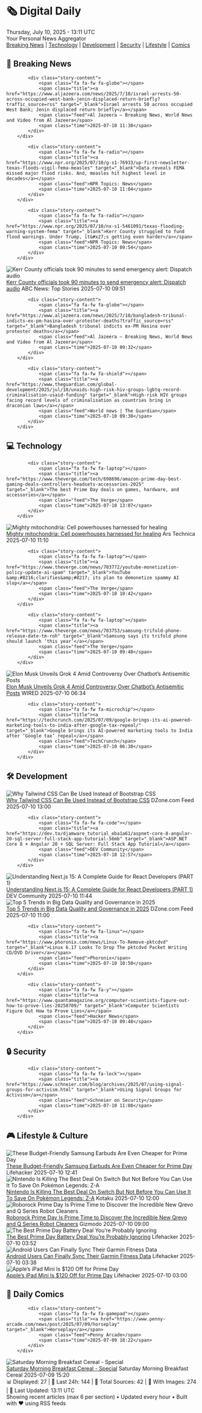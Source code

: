 <!-- Processing 54 RSS feeds at 2025-07-10 13:11:50 UTC -->
<!-- Processing: XKCD -->
<!-- Processing: Saturday Morning Breakfast Cereal -->
<!-- Processing: Dilbert -->
<!-- Processing: Cyanide & Happiness -->
<!-- Processing: Dinosaur Comics -->
<!-- Processing: BBC World News -->
<!-- Processing: BBC Breaking News -->
<!-- Processing: Associated Press Breaking -->
<!-- Processing: Guardian World News -->
<!-- Processing: The Verge -->
<!-- Processing: Lobsters Python -->
<!-- Processing: Dev.to -->
<!-- Processing: StackOverflow Blog -->
<!-- Processing: It's FOSS -->
<!-- Processing: OMG! Ubuntu -->
<!-- Processing: Linux.com -->
<!-- Processing: Red Hat Blog -->
<!-- Processing: GitLab Blog -->
<!-- Processing: DZone -->
<!-- Processing: Martin Fowler -->
<!-- Processing: Coding Horror -->
<!-- Processing: The Pragmatic Engineer -->
<!-- Processing: Lifehacker -->
<!-- Processing: Kotaku -->
<!-- Processing: Schneier on Security -->
<!-- Generated 6 new posts out of 25 feeds processed -->
<div class="newspaper-header">
    <h1 class="newspaper-title">🗞️ Digital Daily</h1>
    <div class="newspaper-date">Thursday, July 10, 2025 - 13:11 UTC</div>
    <div class="newspaper-subtitle">Your Personal News Aggregator</div>
</div>

<div class="newspaper-nav">
    <a href="#breaking">Breaking News</a> |
    <a href="#tech">Technology</a> |
    <a href="#dev">Development</a> |
    <a href="#security">Security</a> |
    <a href="#lifestyle">Lifestyle</a> |
    <a href="#webcomics">Comics</a>
</div>

<div class="news-section breaking-news" id="breaking">
<h2 class="section-header">🚨 Breaking News</h2>
<div class="stories-container">
<div class="story">
            
            <div class="story-content">
                <span class="fa fa-fw fa-globe"></span>
                <span class="title"><a href="https://www.aljazeera.com/news/2025/7/10/israel-arrests-50-across-occupied-west-bank-jenin-displaced-return-briefly?traffic_source=rss" target="_blank">Israel arrests 50 across occupied West Bank; Jenin displaced return briefly</a></span>
                <span class="feed">Al Jazeera – Breaking News, World News and Video from Al Jazeera</span>
                <span class="time">2025-07-10 11:30</span>
            </div>
        </div>
<div class="story">
            
            <div class="story-content">
                <span class="fa fa-fw fa-radio"></span>
                <span class="title"><a href="https://www.npr.org/2025/07/10/g-s1-76933/up-first-newsletter-texas-floods-vigil-fema-measles" target="_blank">Data reveals FEMA missed major flood risks. And, measles hit highest level in decades</a></span>
                <span class="feed">NPR Topics: News</span>
                <span class="time">2025-07-10 11:04</span>
            </div>
        </div>
<div class="story">
            
            <div class="story-content">
                <span class="fa fa-fw fa-radio"></span>
                <span class="title"><a href="https://www.npr.org/2025/07/10/nx-s1-5461091/texas-flooding-warning-system-fema" target="_blank">Kerr County struggled to fund flood warnings. Under Trump, it&#x27;s getting even harder</a></span>
                <span class="feed">NPR Topics: News</span>
                <span class="time">2025-07-10 09:54</span>
            </div>
        </div>
<div class="story">
            <img src="https://s.abcnews.com/images/US/texas-flood-debris-04-gty-jt-250705_1751738269956_hpMain_4x3t_384.jpg" alt="Kerr County officials took 90 minutes to send emergency alert: Dispatch audio" class="story-image" loading="lazy" onerror="this.style.display='none'">
            <div class="story-content">
                <span class="fa fa-fw fa-tv"></span>
                <span class="title"><a href="https://abcnews.go.com/US/kerr-county-officials-waited-90-minutes-send-emergency/story?id=123631023" target="_blank">Kerr County officials took 90 minutes to send emergency alert: Dispatch audio</a></span>
                <span class="feed">ABC News: Top Stories</span>
                <span class="time">2025-07-10 09:51</span>
            </div>
        </div>
<div class="story">
            
            <div class="story-content">
                <span class="fa fa-fw fa-globe"></span>
                <span class="title"><a href="https://www.aljazeera.com/news/2025/7/10/bangladesh-tribunal-indicts-ex-pm-hasina-over-protester-deaths?traffic_source=rss" target="_blank">Bangladesh tribunal indicts ex-PM Hasina over protester deaths</a></span>
                <span class="feed">Al Jazeera – Breaking News, World News and Video from Al Jazeera</span>
                <span class="time">2025-07-10 09:32</span>
            </div>
        </div>
<div class="story">
            
            <div class="story-content">
                <span class="fa fa-fw fa-shield"></span>
                <span class="title"><a href="https://www.theguardian.com/global-development/2025/jul/10/unaids-high-risk-hiv-groups-lgbtq-record-criminalisation-usaid-funding" target="_blank">High-risk HIV groups facing record levels of criminalisation as countries bring in draconian laws</a></span>
                <span class="feed">World news | The Guardian</span>
                <span class="time">2025-07-10 09:30</span>
            </div>
        </div>
</div>
</div>
<div class="news-section tech-news" id="tech">
<h2 class="section-header">💻 Technology</h2>
<div class="stories-container">
<div class="story">
            
            <div class="story-content">
                <span class="fa fa-fw fa-laptop"></span>
                <span class="title"><a href="https://www.theverge.com/tech/698696/amazon-prime-day-best-gaming-deals-controllers-headsets-accessories-2025" target="_blank">The best Prime Day deals on games, hardware, and accessories</a></span>
                <span class="feed">The Verge</span>
                <span class="time">2025-07-10 13:07</span>
            </div>
        </div>
<div class="story">
            <img src="https://cdn.arstechnica.net/wp-content/uploads/2023/10/GettyImages-1407267429-500x500.jpg" alt="Mighty mitochondria: Cell powerhouses harnessed for healing" class="story-image" loading="lazy" onerror="this.style.display='none'">
            <div class="story-content">
                <span class="fa fa-fw fa-cog"></span>
                <span class="title"><a href="https://arstechnica.com/science/2025/07/mighty-mitochondria-cell-powerhouses-harnessed-for-healing/" target="_blank">Mighty mitochondria: Cell powerhouses harnessed for healing</a></span>
                <span class="feed">Ars Technica</span>
                <span class="time">2025-07-10 11:10</span>
            </div>
        </div>
<div class="story">
            
            <div class="story-content">
                <span class="fa fa-fw fa-laptop"></span>
                <span class="title"><a href="https://www.theverge.com/news/703772/youtube-monetization-policy-update-ai-spam" target="_blank">YouTube &amp;#8216;clarifies&amp;#8217; its plan to demonetize spammy AI slop</a></span>
                <span class="feed">The Verge</span>
                <span class="time">2025-07-10 10:42</span>
            </div>
        </div>
<div class="story">
            
            <div class="story-content">
                <span class="fa fa-fw fa-laptop"></span>
                <span class="title"><a href="https://www.theverge.com/news/703753/samsung-trifold-phone-release-date-tm-roh" target="_blank">Samsung says its trifold phone should launch ‘this year’</a></span>
                <span class="feed">The Verge</span>
                <span class="time">2025-07-10 09:48</span>
            </div>
        </div>
<div class="story">
            <img src="https://media.wired.com/photos/686f5ab00648d61437356ac0/master/pass/2193208237" alt="Elon Musk Unveils Grok 4 Amid Controversy Over Chatbot’s Antisemitic Posts" class="story-image" loading="lazy" onerror="this.style.display='none'">
            <div class="story-content">
                <span class="fa fa-fw fa-bolt"></span>
                <span class="title"><a href="https://www.wired.com/story/grok-4-elon-musk-xai-antisemitic-posts/" target="_blank">Elon Musk Unveils Grok 4 Amid Controversy Over Chatbot’s Antisemitic Posts</a></span>
                <span class="feed">WIRED</span>
                <span class="time">2025-07-10 06:34</span>
            </div>
        </div>
<div class="story">
            
            <div class="story-content">
                <span class="fa fa-fw fa-microchip"></span>
                <span class="title"><a href="https://techcrunch.com/2025/07/09/google-brings-its-ai-powered-marketing-tools-to-india-after-google-tax-repeal/" target="_blank">Google brings its AI-powered marketing tools to India after ‘Google tax’ repeal</a></span>
                <span class="feed">TechCrunch</span>
                <span class="time">2025-07-10 06:30</span>
            </div>
        </div>
</div>
</div>
<div class="news-section dev-news" id="dev">
<h2 class="section-header">🛠️ Development</h2>
<div class="stories-container">
<div class="story">
            <img src="https://dz2cdn1.dzone.com/thumbnail?fid=18504772&w=600" alt="Why Tailwind CSS Can Be Used Instead of Bootstrap CSS" class="story-image" loading="lazy" onerror="this.style.display='none'">
            <div class="story-content">
                <span class="fa fa-fw fa-newspaper"></span>
                <span class="title"><a href="https://dzone.com/articles/where-tailwindcss-can-be-used-instead-of-bootstrap" target="_blank">Why Tailwind CSS Can Be Used Instead of Bootstrap CSS</a></span>
                <span class="feed">DZone.com Feed</span>
                <span class="time">2025-07-10 13:00</span>
            </div>
        </div>
<div class="story">
            
            <div class="story-content">
                <span class="fa fa-fw fa-code"></span>
                <span class="title"><a href="https://dev.to/djamware_tutorial_eba1a61/aspnet-core-8-angular-20-sql-server-full-stack-app-tutorial-56mb" target="_blank">ASP.NET Core 8 + Angular 20 + SQL Server: Full Stack App Tutorial</a></span>
                <span class="feed">DEV Community</span>
                <span class="time">2025-07-10 12:57</span>
            </div>
        </div>
<div class="story">
            <img src="https://media2.dev.to/dynamic/image/width=800%2Cheight=%2Cfit=scale-down%2Cgravity=auto%2Cformat=auto/https%3A%2F%2Fdev-to-uploads.s3.amazonaws.com%2Fuploads%2Farticles%2Feq3b7d0onr2qq29eoroq.png" alt="Understanding Next.js 15: A Complete Guide for React Developers (PART 1)" class="story-image" loading="lazy" onerror="this.style.display='none'">
            <div class="story-content">
                <span class="fa fa-fw fa-code"></span>
                <span class="title"><a href="https://dev.to/fonyuygita/understanding-nextjs-15-a-complete-guide-for-react-developers-part-1-1o5m" target="_blank">Understanding Next.js 15: A Complete Guide for React Developers (PART 1)</a></span>
                <span class="feed">DEV Community</span>
                <span class="time">2025-07-10 11:44</span>
            </div>
        </div>
<div class="story">
            <img src="https://dz2cdn1.dzone.com/thumbnail?fid=18504757&w=600" alt="Top 5 Trends in Big Data Quality and Governance in 2025" class="story-image" loading="lazy" onerror="this.style.display='none'">
            <div class="story-content">
                <span class="fa fa-fw fa-newspaper"></span>
                <span class="title"><a href="https://dzone.com/articles/top-trends-in-big-data-quality-and-governance" target="_blank">Top 5 Trends in Big Data Quality and Governance in 2025</a></span>
                <span class="feed">DZone.com Feed</span>
                <span class="time">2025-07-10 11:00</span>
            </div>
        </div>
<div class="story">
            
            <div class="story-content">
                <span class="fa fa-fw fa-linux"></span>
                <span class="title"><a href="https://www.phoronix.com/news/Linux-To-Remove-pktcdvd" target="_blank">Linux 6.17 Looks To Drop The pktcdvd Packet Writing CD/DVD Driver</a></span>
                <span class="feed">Phoronix</span>
                <span class="time">2025-07-10 10:50</span>
            </div>
        </div>
<div class="story">
            
            <div class="story-content">
                <span class="fa fa-fw fa-y"></span>
                <span class="title"><a href="https://www.quantamagazine.org/computer-scientists-figure-out-how-to-prove-lies-20250709/" target="_blank">Computer Scientists Figure Out How to Prove Lies</a></span>
                <span class="feed">Hacker News</span>
                <span class="time">2025-07-10 09:48</span>
            </div>
        </div>
</div>
</div>
<div class="news-section security-news" id="security">
<h2 class="section-header">🔒 Security</h2>
<div class="stories-container">
<div class="story">
            
            <div class="story-content">
                <span class="fa fa-fw fa-lock"></span>
                <span class="title"><a href="https://www.schneier.com/blog/archives/2025/07/using-signal-groups-for-activism.html" target="_blank">Using Signal Groups for Activism</a></span>
                <span class="feed">Schneier on Security</span>
                <span class="time">2025-07-10 11:08</span>
            </div>
        </div>
</div>
</div>
<div class="news-section lifestyle-news" id="lifestyle">
<h2 class="section-header">🎮 Lifestyle & Culture</h2>
<div class="stories-container">
<div class="story">
            <img src="https://lifehacker.com/imagery/articles/01JZSQF4CJFP82WSHWER7Z0XE6/hero-image.png" alt="These Budget-Friendly Samsung Earbuds Are Even Cheaper for Prime Day" class="story-image" loading="lazy" onerror="this.style.display='none'">
            <div class="story-content">
                <span class="fa fa-fw fa-life-ring"></span>
                <span class="title"><a href="https://lifehacker.com/tech/samsung-galaxy-buds-fe-deal-prime-day-2025?utm_medium=RSS" target="_blank">These Budget-Friendly Samsung Earbuds Are Even Cheaper for Prime Day</a></span>
                <span class="feed">Lifehacker</span>
                <span class="time">2025-07-10 12:41</span>
            </div>
        </div>
<div class="story">
            <img src="https://i.kinja-img.com/image/upload/c_fit,q_80,w_636/00411121acfac8333eef19e30242cc81.png" alt="Nintendo Is Killing The Best Deal On Switch But Not Before You Can Use It To Save On Pokémon Legends: Z-A" class="story-image" loading="lazy" onerror="this.style.display='none'">
            <div class="story-content">
                <span class="fa fa-fw fa-gamepad"></span>
                <span class="title"><a href="https://kotaku.com/switch-2-vouchers-pokemon-za-metroid-prime-4-preorder-1851785969" target="_blank">Nintendo Is Killing The Best Deal On Switch But Not Before You Can Use It To Save On Pokémon Legends: Z-A</a></span>
                <span class="feed">Kotaku</span>
                <span class="time">2025-07-10 12:00</span>
            </div>
        </div>
<div class="story">
            <img src="https://gizmodo.com/app/uploads/2025/06/Q7-M5.jpg" alt="Roborock Prime Day Is Prime Time to Discover the Incredible New Qrevo and Q Series Robot Cleaners" class="story-image" loading="lazy" onerror="this.style.display='none'">
            <div class="story-content">
                <span class="fa fa-fw fa-computer"></span>
                <span class="title"><a href="https://gizmodo.com/roborock-prime-day-will-be-prime-time-to-discover-the-incredible-new-qrevo-and-q-series-robot-cleaners-2000620442" target="_blank">Roborock Prime Day Is Prime Time to Discover the Incredible New Qrevo and Q Series Robot Cleaners</a></span>
                <span class="feed">Gizmodo</span>
                <span class="time">2025-07-10 09:00</span>
            </div>
        </div>
<div class="story">
            <img src="https://lifehacker.com/imagery/articles/01JZS65KAK33NA8CWPV85NEB17/hero-image.jpg" alt="The Best Prime Day Battery Deal You’re Probably Ignoring" class="story-image" loading="lazy" onerror="this.style.display='none'">
            <div class="story-content">
                <span class="fa fa-fw fa-life-ring"></span>
                <span class="title"><a href="https://lifehacker.com/tech/the-best-prime-day-2025-battery-deal-you-are-probably-ignoring?utm_medium=RSS" target="_blank">The Best Prime Day Battery Deal You’re Probably Ignoring</a></span>
                <span class="feed">Lifehacker</span>
                <span class="time">2025-07-10 03:52</span>
            </div>
        </div>
<div class="story">
            <img src="https://lifehacker.com/imagery/articles/01JWW8390W77KKSDYBTM9VH210/hero-image.jpg" alt="Android Users Can Finally Sync Their Garmin Fitness Data" class="story-image" loading="lazy" onerror="this.style.display='none'">
            <div class="story-content">
                <span class="fa fa-fw fa-life-ring"></span>
                <span class="title"><a href="https://lifehacker.com/tech/android-getting-health-connect-garmin?utm_medium=RSS" target="_blank">Android Users Can Finally Sync Their Garmin Fitness Data</a></span>
                <span class="feed">Lifehacker</span>
                <span class="time">2025-07-10 03:38</span>
            </div>
        </div>
<div class="story">
            <img src="https://lifehacker.com/imagery/articles/01JZS2SKPFW3KD1ATX9TAWS2PP/hero-image.png" alt="Apple’s iPad Mini Is $120 Off for Prime Day" class="story-image" loading="lazy" onerror="this.style.display='none'">
            <div class="story-content">
                <span class="fa fa-fw fa-life-ring"></span>
                <span class="title"><a href="https://lifehacker.com/tech/apples-ipad-mini-is-120-off-for-prime-day-2025?utm_medium=RSS" target="_blank">Apple’s iPad Mini Is $120 Off for Prime Day</a></span>
                <span class="feed">Lifehacker</span>
                <span class="time">2025-07-10 03:00</span>
            </div>
        </div>
</div>
</div>
<div class="news-section webcomics-section" id="webcomics">
<h2 class="section-header">🎨 Daily Comics</h2>
<div class="stories-container">
<div class="story">
            
            <div class="story-content">
                <span class="fa fa-fw fa-gamepad"></span>
                <span class="title"><a href="https://www.penny-arcade.com/news/post/2025/07/09/horseplay" target="_blank">Horseplay</a></span>
                <span class="feed">Penny Arcade</span>
                <span class="time">2025-07-09 18:22</span>
            </div>
        </div>
<div class="story">
            <img src="https://www.smbc-comics.com/comics/1751942799-20250715.png" alt="Saturday Morning Breakfast Cereal - Special" class="story-image" loading="lazy" onerror="this.style.display='none'">
            <div class="story-content">
                <span class="fa fa-fw fa-smile"></span>
                <span class="title"><a href="https://www.smbc-comics.com/comic/special-4" target="_blank">Saturday Morning Breakfast Cereal - Special</a></span>
                <span class="feed">Saturday Morning Breakfast Cereal</span>
                <span class="time">2025-07-09 15:20</span>
            </div>
        </div>
</div>
</div>

<div class="newspaper-footer">
    <div class="stats">
        📊 Displayed: 27 | 📅 Last 24h: 144 | 📡 Total Sources: 42 | 📸 With Images: 274 |
        🔄 Last Updated: 13:11 UTC
    </div>
    <div class="footer-note">
        Showing recent articles (max 6 per section) • Updated every hour • Built with ❤️ using RSS feeds
    </div>
</div>
